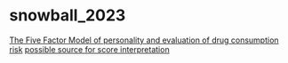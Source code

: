 # snowball_2023
[The Five Factor Model of personality and evaluation of drug consumption risk](https://arxiv.org/abs/1506.06297)
[possible source for score interpretation](https://www.csun.edu/~hcpsy002/NEO_Interpretation_Info.pdf)